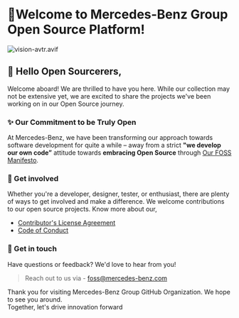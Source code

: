 # 🚀Welcome to Mercedes-Benz Group Open Source Platform!

![vision-avtr.avif](vision-avtr.avif)


## 👋 Hello Open Sourcerers, 
Welcome aboard! We are thrilled to have you here. 
While our collection may not be extensive yet, we are excited to share the projects we've been working on in our Open Source journey.

### ✨ Our Commitment to be Truly Open

At Mercedes-Benz, we have been transforming our approach towards software development for quite a while – away from a strict **"we develop our own code”** attitude towards **embracing Open Source** through [Our FOSS Manifesto](https://opensource.mercedes-benz.com/manifesto/).

### 🤝 Get involved
Whether you're a developer, designer, tester, or enthusiast, there are plenty of ways to get involved and make a difference.
We welcome contributions to our open source projects. Know more about our,
- [Contributor's License Agreement](https://github.com/mercedes-benz/foss/blob/master/CONTRIBUTORS_LICENSE_AGREEMENT.md)
- [Code of Conduct](https://github.com/mercedes-benz/foss/blob/master/CODE_OF_CONDUCT.md)


### 📧 Get in touch
Have questions or feedback? We'd love to hear from you! 
> Reach out to us via - foss@mercedes-benz.com

Thank you for visiting Mercedes-Benz Group GitHub Organization. We hope to see you around.  
Together, let's drive innovation forward 

